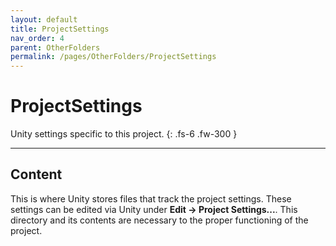 ```yaml
---
layout: default
title: ProjectSettings
nav_order: 4
parent: OtherFolders
permalink: /pages/OtherFolders/ProjectSettings
---
```


# ProjectSettings

Unity settings specific to this project.
{: .fs-6 .fw-300 }

---

## Content
This is where Unity stores files that track the project settings. These settings can be edited via Unity under **Edit -> Project Settings...**. This directory and its contents are necessary to the proper functioning of the project.
